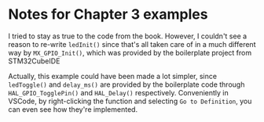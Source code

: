 # Notes for Chapter 3 examples

I tried to stay as true to the code from the book. However, I couldn't see a reason to re-write `ledInit()` since that's all taken care of in a much different way by `MX_GPIO_Init()`, which was provided by the boilerplate project from STM32CubeIDE

Actually, this example could have been made a lot simpler, since `ledToggle()` and `delay_ms()` are provided by the boilerplate code through `HAL_GPIO_TogglePin()` and `HAL_Delay()` respectively. Conveniently in VSCode, by right-clicking the function and selecting `Go to Definition`, you can even see how they're implemented.
